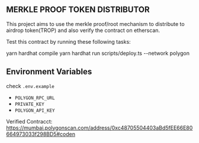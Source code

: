 ## MERKLE PROOF TOKEN DISTRIBUTOR
This project aims to use the merkle proof/root mechanism to distribute to airdrop token(TROP) and also verify the contract on etherscan.


Test this  contract by running these following tasks:

yarn hardhat compile
yarn hardhat run scripts/deploy.ts --network polygon


## Environment Variables 
check `.env.example`
- `POLYGON_RPC_URL`
- `PRIVATE_KEY`
-  `POLYGON_API_KEY`

Verified Contracct:
https://mumbai.polygonscan.com/address/0xc48705504403aBd5fEE66E80664973033f298BD5#coden 